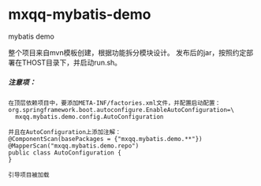 # mxqq-mybatis-demo
mybatis demo

整个项目来自mvn模板创建，根据功能拆分模块设计。
发布后的jar，按照约定部署在THOST目录下，并启动run.sh。

##### 注意项：

    在顶层依赖项目中，要添加META-INF/factories.xml文件，并配置启动配置：
    org.springframework.boot.autoconfigure.EnableAutoConfiguration=\
      mxqq.mybatis.demo.config.AutoConfiguration
   
    并且在AutoConfiguration上添加注解：
    @ComponentScan(basePackages = {"mxqq.mybatis.demo.**"})
    @MapperScan("mxqq.mybatis.demo.repo")
    public class AutoConfiguration {
    }
    
    引导项目被加载
